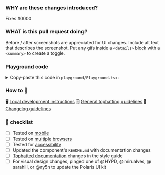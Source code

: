 <!-- PR title: [ComponentName] *Verb* a ... -->

### WHY are these changes introduced?

Fixes #0000

### WHAT is this pull request doing?

Before / after screenshots are appreciated for UI changes.
Include alt text that describes the screenshot.
Put any gifs inside a `<details>` block with a `<summary>` to create a toggle.

### Playground code

<details>
<summary>Copy-paste this code in <code>playground/Playground.tsx</code>:</summary>

```jsx
*** Add the code you want to test in here ***
```

</details>

### How to 🎩

🖥 [Local development instructions](https://github.com/Shopify/polaris-react/blob/master/README.md#development)
🗒 [General tophatting guidelines](https://github.com/Shopify/polaris-react/blob/master/documentation/Tophatting.md)
📄 [Changelog guidelines](https://github.com/Shopify/polaris-react/blob/master/documentation/Versioning%20and%20changelog.md)

### 🎩 checklist

* [ ] Tested on [mobile](https://github.com/Shopify/polaris-react/blob/master/documentation/Tophatting.md#cross-browser-testing)
* [ ] Tested on [multiple browsers](https://help.shopify.com/en/manual/intro-to-shopify/shopify-admin/supported-browsers)
* [ ] Tested for [accessibility](https://github.com/Shopify/polaris-react/blob/master/documentation/Accessibility%20testing.md)
* [ ] Updated the component's `README.md` with documentation changes
* [ ] [Tophatted documentation](https://github.com/Shopify/polaris-react/blob/master/documentation/Tophatting%20documentation.md) changes in the style guide
* [ ] For visual design changes, pinged one of @ HYPD, @ mirualves, @ sarahill, or @ ry5n to update the Polaris UI kit
